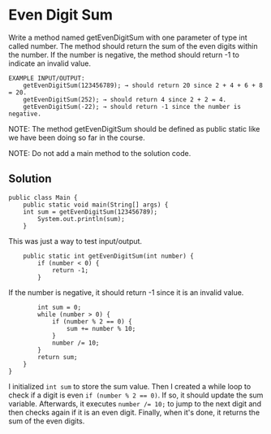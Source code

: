 # Even Digit Sum

Write a method named getEvenDigitSum with one parameter of type int called number. 
The method should return the sum of the even digits within the number. 
If the number is negative, the method should return -1 to indicate an invalid value.
```
EXAMPLE INPUT/OUTPUT:
    getEvenDigitSum(123456789); → should return 20 since 2 + 4 + 6 + 8 = 20.
    getEvenDigitSum(252); → should return 4 since 2 + 2 = 4.
    getEvenDigitSum(-22); → should return -1 since the number is negative.
```
NOTE: The method getEvenDigitSum should be defined as public static like we have been doing so far in the course.

NOTE: Do not add a main method to the solution code.

## Solution
```
public class Main {
    public static void main(String[] args) {
    int sum = getEvenDigitSum(123456789);
        System.out.println(sum);
    }
```
This was just a way to test input/output.
```
    public static int getEvenDigitSum(int number) {
        if (number < 0) {
            return -1;
        }
```
If the number is negative, it should return -1 since it is an invalid value.
```
        int sum = 0;
        while (number > 0) {
            if (number % 2 == 0) {
                sum += number % 10;
            }
            number /= 10;
        }
        return sum;
    }
}
```
I initialized `int sum` to store the sum value. Then I created a while loop to check if a digit is even `if (number % 2 == 0)`. 
If so, it should update the sum variable. Afterwards, it executes `number /= 10;` to jump to the next digit and then checks again if it is an even digit.
Finally, when it's done, it returns the sum of the even digits.

